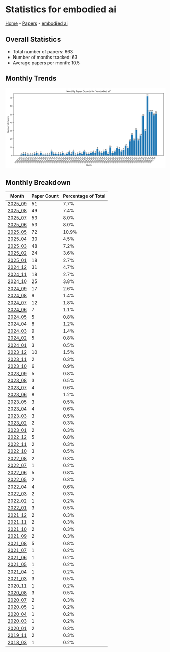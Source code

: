 # Statistics for embodied ai

[Home](https://arxcompass.github.io) - [Papers](https://arxcompass.github.io/papers) - [embodied ai](https://arxcompass.github.io/papers/embodied_ai)

## Overall Statistics

- Total number of papers: 663
- Number of months tracked: 63
- Average papers per month: 10.5

## Monthly Trends

![Monthly Paper Counts](monthly_stats.png)

## Monthly Breakdown

| Month | Paper Count | Percentage of Total |
| --- | --- | --- |
| [2025_09](./2025_09/papers_1.md) | 51 | 7.7% |
| [2025_08](./2025_08/papers_1.md) | 49 | 7.4% |
| [2025_07](./2025_07/papers_1.md) | 53 | 8.0% |
| [2025_06](./2025_06/papers_1.md) | 53 | 8.0% |
| [2025_05](./2025_05/papers_1.md) | 72 | 10.9% |
| [2025_04](./2025_04/papers_1.md) | 30 | 4.5% |
| [2025_03](./2025_03/papers_1.md) | 48 | 7.2% |
| [2025_02](./2025_02/papers_1.md) | 24 | 3.6% |
| [2025_01](./2025_01/papers_1.md) | 18 | 2.7% |
| [2024_12](./2024_12/papers_1.md) | 31 | 4.7% |
| [2024_11](./2024_11/papers_1.md) | 18 | 2.7% |
| [2024_10](./2024_10/papers_1.md) | 25 | 3.8% |
| [2024_09](./2024_09/papers_1.md) | 17 | 2.6% |
| [2024_08](./2024_08/papers_1.md) | 9 | 1.4% |
| [2024_07](./2024_07/papers_1.md) | 12 | 1.8% |
| [2024_06](./2024_06/papers_1.md) | 7 | 1.1% |
| [2024_05](./2024_05/papers_1.md) | 5 | 0.8% |
| [2024_04](./2024_04/papers_1.md) | 8 | 1.2% |
| [2024_03](./2024_03/papers_1.md) | 9 | 1.4% |
| [2024_02](./2024_02/papers_1.md) | 5 | 0.8% |
| [2024_01](./2024_01/papers_1.md) | 3 | 0.5% |
| [2023_12](./2023_12/papers_1.md) | 10 | 1.5% |
| [2023_11](./2023_11/papers_1.md) | 2 | 0.3% |
| [2023_10](./2023_10/papers_1.md) | 6 | 0.9% |
| [2023_09](./2023_09/papers_1.md) | 5 | 0.8% |
| [2023_08](./2023_08/papers_1.md) | 3 | 0.5% |
| [2023_07](./2023_07/papers_1.md) | 4 | 0.6% |
| [2023_06](./2023_06/papers_1.md) | 8 | 1.2% |
| [2023_05](./2023_05/papers_1.md) | 3 | 0.5% |
| [2023_04](./2023_04/papers_1.md) | 4 | 0.6% |
| [2023_03](./2023_03/papers_1.md) | 3 | 0.5% |
| [2023_02](./2023_02/papers_1.md) | 2 | 0.3% |
| [2023_01](./2023_01/papers_1.md) | 2 | 0.3% |
| [2022_12](./2022_12/papers_1.md) | 5 | 0.8% |
| [2022_11](./2022_11/papers_1.md) | 2 | 0.3% |
| [2022_10](./2022_10/papers_1.md) | 3 | 0.5% |
| [2022_08](./2022_08/papers_1.md) | 2 | 0.3% |
| [2022_07](./2022_07/papers_1.md) | 1 | 0.2% |
| [2022_06](./2022_06/papers_1.md) | 5 | 0.8% |
| [2022_05](./2022_05/papers_1.md) | 2 | 0.3% |
| [2022_04](./2022_04/papers_1.md) | 4 | 0.6% |
| [2022_03](./2022_03/papers_1.md) | 2 | 0.3% |
| [2022_02](./2022_02/papers_1.md) | 1 | 0.2% |
| [2022_01](./2022_01/papers_1.md) | 3 | 0.5% |
| [2021_12](./2021_12/papers_1.md) | 2 | 0.3% |
| [2021_11](./2021_11/papers_1.md) | 2 | 0.3% |
| [2021_10](./2021_10/papers_1.md) | 2 | 0.3% |
| [2021_09](./2021_09/papers_1.md) | 2 | 0.3% |
| [2021_08](./2021_08/papers_1.md) | 5 | 0.8% |
| [2021_07](./2021_07/papers_1.md) | 1 | 0.2% |
| [2021_06](./2021_06/papers_1.md) | 1 | 0.2% |
| [2021_05](./2021_05/papers_1.md) | 1 | 0.2% |
| [2021_04](./2021_04/papers_1.md) | 1 | 0.2% |
| [2021_03](./2021_03/papers_1.md) | 3 | 0.5% |
| [2020_11](./2020_11/papers_1.md) | 1 | 0.2% |
| [2020_08](./2020_08/papers_1.md) | 3 | 0.5% |
| [2020_07](./2020_07/papers_1.md) | 2 | 0.3% |
| [2020_05](./2020_05/papers_1.md) | 1 | 0.2% |
| [2020_04](./2020_04/papers_1.md) | 1 | 0.2% |
| [2020_03](./2020_03/papers_1.md) | 1 | 0.2% |
| [2020_01](./2020_01/papers_1.md) | 2 | 0.3% |
| [2019_11](./2019_11/papers_1.md) | 2 | 0.3% |
| [2018_03](./2018_03/papers_1.md) | 1 | 0.2% |

